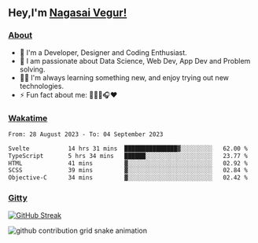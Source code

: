 ## Hey,I'm [Nagasai Vegur!](https://nsvegur.vercel.app/)

### [About](https://nsvegur.me/)

- 🔭 I'm a Developer, Designer and Coding Enthusiast.
- 🎲 I am passionate about Data Science, Web Dev, App Dev and Problem solving. 
- 👨‍💻 I'm always learning something new, and enjoy trying out new technologies.
- ⚡ Fun fact about me: 👨🏻‍💻🎧♥️

### [Wakatime](https://wakatime.com/@NSVegur)

<!--START_SECTION:waka-->

```txt
From: 28 August 2023 - To: 04 September 2023

Svelte           14 hrs 31 mins  ███████████████▓░░░░░░░░░   62.00 %
TypeScript       5 hrs 34 mins   ██████░░░░░░░░░░░░░░░░░░░   23.77 %
HTML             41 mins         ▓░░░░░░░░░░░░░░░░░░░░░░░░   02.92 %
SCSS             39 mins         ▓░░░░░░░░░░░░░░░░░░░░░░░░   02.84 %
Objective-C      34 mins         ▓░░░░░░░░░░░░░░░░░░░░░░░░   02.42 %
```

<!--END_SECTION:waka-->

### [Gitty](https://github.com/NSVEGUR?tab=repositories)

[![GitHub Streak](https://github-readme-streak-stats.herokuapp.com?user=NSVEGUR&theme=dark&hide_border=true&date_format=M%20j%5B%2C%20Y%5D&ring=57A6FF&fire=57A6FF&currStreakLabel=57A6FF&background=0F1017)]('https://github.com/NSVEGUR')

![github contribution grid snake animation](https://raw.githubusercontent.com/NSVEGUR/NSVEGUR/output/github-contribution-grid-snake.svg)
